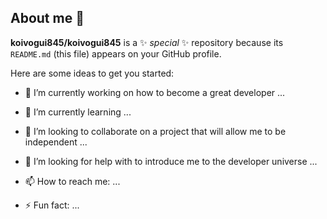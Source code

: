 ## About me 👋


**koivogui845/koivogui845** is a ✨ _special_ ✨ repository because its `README.md` (this file) appears on your GitHub profile.

Here are some ideas to get you started:

- 🔭 I’m currently working on how to become a great developer ...
- 🌱 I’m currently learning ...
- 👯 I’m looking to collaborate on a project that will allow me to be independent ...
- 🤔 I’m looking for help with to introduce me to the developer universe ...
  
- 📫 How to reach me: ...
  
- ⚡ Fun fact: ...

